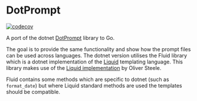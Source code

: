 # DotPrompt

[![codecov](https://codecov.io/gh/dazfuller/dotprompt/graph/badge.svg?token=YMLHT2CY3L)](https://codecov.io/gh/dazfuller/dotprompt)

A port of the dotnet [DotPrompt](https://github.com/elastacloud/DotPrompt) library to Go.

The goal is to provide the same functionality and show how the prompt files can be used across languages. The dotnet version utilises the Fluid library which is a dotnet implementation of the [Liquid](https://shopify.github.io/liquid/) templating language. This library makes use of the [Liquid implementation](https://github.com/osteele/liquid) by Oliver Steele.

Fluid contains some methods which are specific to dotnet (such as `format_date`) but where Liquid standard methods are used the templates should be compatible.
